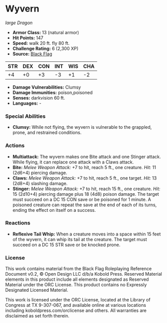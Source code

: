 # Wyvern

*large* *Dragon*

- **Armor Class:** 13 (natural armor)
- **Hit Points:** 147 
- **Speed:** walk 20 ft. fly 80 ft.
- **Challenge Rating:** 6 (2,300 XP)
- **Source:** [Black Flag](https://koboldpress.com/kpstore/product/tovrpg-pg-mv/)

| STR | DEX | CON | INT | WIS | CHA |
| --- | --- | --- | --- | --- | --- |
| +4 | +0 | +3 | -3 | +1 | -2 |

- **Damage Vulnerabilities:** Clumsy
- **Damage Immunities:** poison,poisoned
- **Senses:** darkvision 60 ft.
- **Languages:** -

### Special Abilities

- **Clumsy:** While not flying, the wyvern is vulnerable to the grappled, prone, and restrained conditions.

### Actions

- **Multiattack:** The wyvern makes one Bite attack and one Stinger attack. While flying, it can replace one attack with a Claws attack.
- **Bite:** _Melee Weapon Attack:_ +7 to hit, reach 5 ft., one creature. _Hit:_ 11 (2d6+4) piercing damage.
- **Claws:** _Melee Weapon Attack:_ +7 to hit, reach 5 ft., one target. _Hit:_ 13 (2d8+4) slashing damage.
- **Stinger:** _Melee Weapon Attack:_ +7 to hit, reach 15 ft., one creature. _Hit:_ 15 (2d10+4) piercing damage plus 18 (4d8) poison damage. The target must succeed on a DC 15 CON save or be poisoned for 1 minute. A poisoned creature can repeat the save at the end of each of its turns, ending the effect on itself on a success.

### Reactions

- **Reflexive Tail Whip:** When a creature moves into a space within 15 feet of the wyvern, it can whip its tail at the creature. The target must succeed on a DC 15 STR save or be knocked prone.


### License

This work contains material from the Black Flag Roleplaying Reference Document v0.2, © Open Design LLC d/b/a Kobold Press. Reserved Material elements in this product include all elements designated as Reserved Material under the ORC License. This product contains no Expressly Designated Licensed Material.

This work is licensed under the ORC License, located at the Library of Congress at TX 9-307-067, and available online at various locations including koboldpress.com/orclicense and others. All warranties are disclaimed as set forth therein.
